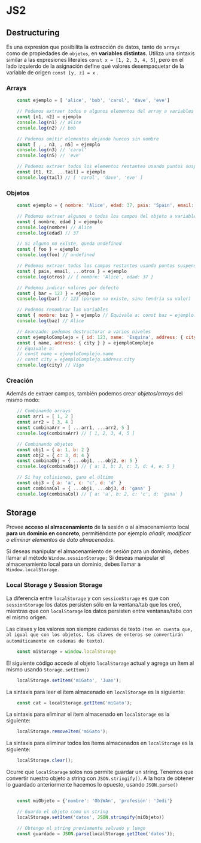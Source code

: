 # JS2

## Destructuring

Es una expresión que posibilita la extracción de datos, tanto de `arrays` como de propiedades de `objetos`, en **variables distintas**. Utiliza una sintaxis similar a las expresiones literales ```const x = [1, 2, 3, 4, 5]```, pero en el lado izquierdo de la asignación define qué valores desempaquetar de la variable de origen ```const [y, z] = x``` .

### Arrays

```js
    const ejemplo = [ 'alice', 'bob', 'carol', 'dave', 'eve']

    // Podemos extraer todos o algunos elementos del array a variables
    const [n1, n2] = ejemplo
    console.log(n1) // alice
    console.log(n2) // bob

    // Podemos omitir elementos dejando huecos sin nombre
    const [ , , n3, , n5] = ejemplo
    console.log(n3) // 'carol'
    console.log(n5) // 'eve'

    // Podemos extraer todos los elementos restantes usando puntos suspensivos
    const [t1, t2, ...tail] = ejemplo
    console.log(tail) // [ 'carol', 'dave', 'eve' ]
```

### Objetos

```js
    const ejemplo = { nombre: 'Alice', edad: 37, pais: 'Spain', email: 'alice@example.com' }

    // Podemos extraer algunos o todos los campos del objeto a variables
    const { nombre, edad } = ejemplo
    console.log(nombre) // Alice
    console.log(edad) // 37

    // Si alguno no existe, queda undefined
    const { foo } = ejemplo
    console.log(foo) // undefined

    // Podemos extraer todos los campos restantes usando puntos suspensivos
    const { pais, email, ...otros } = ejemplo
    console.log(otros) // { nombre: 'Alice', edad: 37 }

    // Podemos indicar valores por defecto
    const { bar = 123 } = ejemplo
    console.log(bar) // 123 (porque no existe, sino tendría su valor)

    // Podemos renombrar las variables
    const { nombre: baz } = ejemplo // Equivale a: const baz = ejemplo.nombre
    console.log(baz) // Alice

    // Avanzado: podemos destructurar a varios niveles
    const ejemploComplejo = { id: 123, name: 'Esquina', address: { city: 'Vigo', cp: '36206' } }
    const { name, address: { city } } = ejemploComplejo
    // Equivale a:
    // const name = ejemploComplejo.name
    // const city = ejemploComplejo.address.city
    console.log(city) // Vigo
```

### Creación

Además de extraer campos, también podemos crear *objetos/arrays* del mismo modo:

```js
    // Combinando arrays
    const arr1 = [ 1, 2 ]
    const arr2 = [ 3, 4 ]
    const combinaArr = [ ...arr1, ...arr2, 5 ]
    console.log(combinaArr) // [ 1, 2, 3, 4, 5 ]

    // Combinando objetos
    const obj1 = { a: 1, b: 2 }
    const obj2 = { c: 3, d: 4 }
    const combinaObj = { ...obj1, ...obj2, e: 5 }
    console.log(combinaObj) // { a: 1, b: 2, c: 3, d: 4, e: 5 }

    // Si hay colisiones, gana el último
    const obj3 = { a: 'a', c: 'c', d: 'd' }
    const combinaCol = { ...obj1, ...obj3, d: 'gana' }
    console.log(combinaCol) // { a: 'a', b: 2, c: 'c', d: 'gana' }
```

## Storage

Provee **acceso al almacenamiento** de la sesión o al almacenamiento local **para un dominio en concreto**, permitiéndote por ejemplo *añadir, modificar o eliminar elementos de dato almacenados*.

Si deseas manipular el almacenamiento de sesión para un dominio, debes llamar al método ```Window.sessionStorage;``` Si deseas manipular el almacenamiento local para un dominio, debes llamar a ```Window.localStorage.```

### Local Storage y Session Storage

La diferencia entre ```localStorage``` y con ```sessionStorage``` es que con ```sessionStorage``` los datos persisten sólo en la ventana/tab que los creó, mientras que con ```localStorage``` los datos persisten entre ventanas/tabs con el mismo origen.

Las claves y los valores son siempre cadenas de texto `(ten en cuenta que, al igual que con los objetos, las claves de enteros se convertirán automáticamente en cadenas de texto)`.

```js
    const miStorage = window.localStorage
```

El siguiente código accede al objeto ```localStorage``` actual y agrega un ítem al mismo usando ```Storage.setItem()```

```js
    localStorage.setItem('miGato', 'Juan');
```

La sintaxis para leer el ítem almacenado en ```localStorage``` es la siguiente:

```js
    const cat = localStorage.getItem('miGato');
```

La sintaxis para eliminar el ítem almacenado en ```localStorage``` es la siguiente:

```js
    localStorage.removeItem('miGato');
```

La sintaxis para eliminar todos los ítems almacenados en ```localStorage``` es la siguiente:

```js
    localStorage.clear();
```

Ocurre que ```localStorage``` solos nos permite guardar un string. Tenemos que convertir nuestro objeto a string con ```JSON.stringify()```. A la hora de obtener lo guardado anteriormente hacemos lo opuesto, usando ```JSON.parse()```

```js

    const miObjeto = {'nombre': 'ObiWAn', 'profesión': 'Jedi'}

    // Guardo el objeto como un string
    localStorage.setItem('datos', JSON.stringify(miObjeto))

    // Obtengo el string previamente salvado y luego
    const guardado = JSON.parse(localStorage.getItem('datos'));

```
